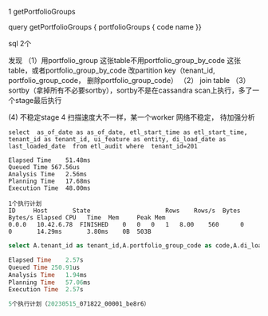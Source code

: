 1 getPortfolioGroups

query getPortfolioGroups {  portfolioGroups {      code      name  }}

sql 2个

发现
（1）用portfolio_group 这张table不用portfolio_group_by_code 这张table，或者portfolio_group_by_code  改partition key（tenant_id, portfolio_group_code， 删除portfolio_group_code）
（2） join table 
（3）sortby（拿掉所有不必要sortby），sortby不是在cassandra scan上执行，多了一个stage最后执行

(4) 不稳定stage 4 扫描速度大不一样，某一个worker 网络不稳定， 待加强分析



```
select  as_of_date as as_of_date, etl_start_time as etl_start_time, tenant_id as tenant_id, ui_feature as entity, di_load_date as last_loaded_date  from etl_audit where  tenant_id=201

Elapsed Time	51.48ms
Queued Time	567.56us
Analysis Time	2.56ms
Planning Time	17.68ms
Execution Time	48.00ms

1个执行计划
ID	   Host	      State					    Rows	Rows/s	Bytes	Bytes/s	Elapsed	CPU   Time	Mem 	Peak Mem
0.0.0	10.42.6.78	FINISHED	0	0	0	1	8.00	560	     0	    0	    14.29ms	      3.80ms	0B	503B
```

```sql
select A.tenant_id as tenant_id,A.portfolio_group_code as code,A.di_load_date as last_loaded_date,A.portfolio_group_name as name,A.portfolio_group_type as group_type from portfolio_group_by_code A , portfolio_group_ui B where A.tenant_id=201 and A.di_load_date=timestamp '2023-05-14 14:21:46.867 UTC' and B.tenant_id=A.tenant_id and B.portfolio_group_code=A.portfolio_group_code ORDER BY A.portfolio_group_name ASC 

Elapsed Time	2.57s
Queued Time	250.91us
Analysis Time	1.94ms
Planning Time	57.06ms
Execution Time	2.57s

5个执行计划（20230515_071822_00001_be8r6）



```

